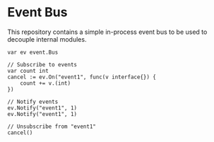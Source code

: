 # Event Bus

This repository contains a simple in-process event bus to be used to decouple internal modules. 

```
var ev event.Bus

// Subscribe to events 
var count int
cancel := ev.On("event1", func(v interface{}) {
    count += v.(int)
})

// Notify events
ev.Notify("event1", 1)
ev.Notify("event1", 1)

// Unsubscribe from "event1"
cancel()
```